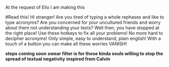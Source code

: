 At the request of Elio I am making this

#Read this!
Hi stranger! Are you tired of typing a whole rephases and like to type acronyms?
Are you concerned for your uncultured friends and worry about them not understanding your texts?
Well then, you have stopped at the right place!
Use these hotkeys to fix all your problems! No more hard to decipher acronyms!
Only simple, easy to understand, plain english!
With a touch of a button you can make all these worries VANISH!

**steps coming soon**
**swear filter is for those kinda souls willing to stop the spread of textual negativity**
**inspired from Calvin**
